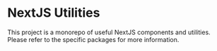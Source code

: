 # NextJS Utilities

This project is a monorepo of useful NextJS components and utilities. Please refer to the specific packages for more information.
